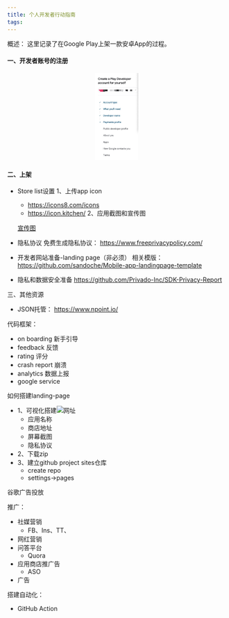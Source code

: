 ```yaml
---
title: 个人开发者行动指南
tags:
---
```



概述：
这里记录了在Google Play上架一款安卓App的过程。


#### 一、开发者账号的注册

<center>
    <img src="../images/regist_gp.jpg" width="100"/>
</center>

#### 二、上架
+ Store list设置
  1、上传app icon
    + https://icons8.com/icons
    + https://icon.kitchen/
  2、应用截图和宣传图
    
  [宣传图](https://www.norio.be/graphic-generator/)

+ 隐私协议
  免费生成隐私协议：
    https://www.freeprivacypolicy.com/

+ 开发者网站准备-landing page（非必须）
    相关模版：
        https://github.com/sandoche/Mobile-app-landingpage-template
+ 隐私和数据安全准备
    https://github.com/Privado-Inc/SDK-Privacy-Report


三、其他资源
+ JSON托管：
    https://www.npoint.io/




代码框架：

+ on boarding 新手引导
+ feedback 反馈
+ rating 评分
+ crash report 崩溃
+ analytics 数据上报
+ google service



如何搭建landing-page
+ 1、可视化搭建![网址](https://t3mpl.n4no.com/editor/#manifest=../templates/mobile-app-landing-page/template.yaml)
    + 应用名称
    + 商店地址
    + 屏幕截图
    + 隐私协议
+ 2、下载zip
+ 3、建立github project sites仓库
  + create repo
  + settings->pages


谷歌广告投放


推广：
+ 社媒营销
  + FB、Ins、TT、
+ 网红营销
+ 问答平台
  + Quora
+ 应用商店推广告
  + ASO
+ 广告 



搭建自动化：
+ GitHub Action